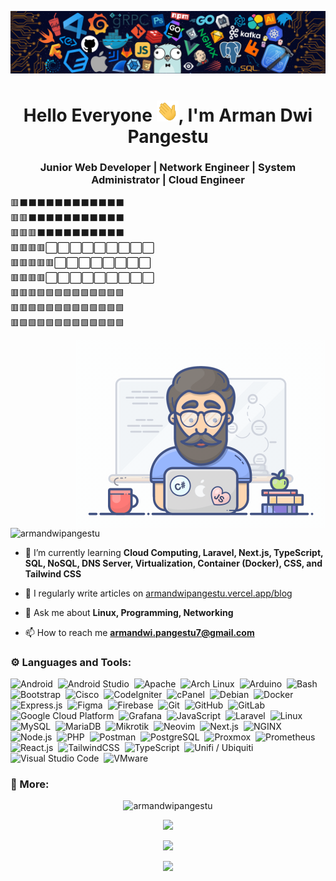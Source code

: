 ![Banner Tech](assets/banner-tech.png)

<h1 align="center">Hello Everyone <img src="assets/giphy.gif" width="35">, I'm Arman Dwi Pangestu </h1>

<h3 align="center">Junior Web Developer | Network Engineer | System Administrator | Cloud Engineer</h3>

<span align="center">🟥⬛⬛⬛⬛⬛⬛⬛⬛⬛⬛⬛⬛</span><br />
<span align="center">🟥🟥⬛⬛⬛⬛⬛⬛⬛⬛⬛⬛⬛</span><br />
<span align="center">🟥🟥🟥⬛⬛⬛⬛⬛⬛⬛⬛⬛⬛</span><br />
<span align="center">🟥🟥🟥🟥⬜⬜⬜⬜⬜⬜⬜⬜⬜</span><br />
<span align="center">🟥🟥🟥🟥🟥⬜⬜⬜⬜⬜⬜⬜⬜</span><br />
<span align="center">🟥🟥🟥🟥⬜⬜⬜⬜⬜⬜⬜⬜⬜</span><br />
<span align="center">🟥🟥🟥🟩🟩🟩🟩🟩🟩🟩🟩🟩🟩</span><br />
<span align="center">🟥🟥🟩🟩🟩🟩🟩🟩🟩🟩🟩🟩🟩</span><br />
<span align="center">🟥🟩🟩🟩🟩🟩🟩🟩🟩🟩🟩🟩🟩</span>

<img align="right" alt="Coding" width="400" src="assets/programmer.gif">

<p align="left"> <img src="https://komarev.com/ghpvc/?username=armandwipangestu&label=Profile%20views&color=0e75b6&style=flat" alt="armandwipangestu" /> </p>

- 🌱 I’m currently learning **Cloud Computing, Laravel, Next.js, TypeScript, SQL, NoSQL, DNS Server, Virtualization, Container (Docker), CSS, and Tailwind CSS**

- 📝 I regularly write articles on [armandwipangestu.vercel.app/blog](https://armandwipangestu.vercel.app/blog)

- 💬 Ask me about **Linux, Programming, Networking**

- 📫 How to reach me **armandwi.pangestu7@gmail.com**

<h3 align="left">⚙️ Languages and Tools:</h3>

![Android](https://img.shields.io/badge/-Android-05122A?style=flat&logo=android)&nbsp;
![Android Studio](https://img.shields.io/badge/-Android%20Studio-05122A?style=flat&logo=android-studio&logoColor=3DDC84)&nbsp;
![Apache](https://img.shields.io/badge/-Apache-05122A?style=flat&logo=apache)&nbsp;
![Arch Linux](https://img.shields.io/badge/-Arch%20Linux-05122A?style=flat&logo=archlinux)&nbsp;
![Arduino](https://img.shields.io/badge/-Arduino-05122A?style=flat&logo=arduino)&nbsp;
![Bash](https://img.shields.io/badge/-Bash-05122A?style=flat&logo=shell)&nbsp;
![Bootstrap](https://img.shields.io/badge/-Bootstrap-05122A?style=flat&logo=bootstrap)&nbsp;
![Cisco](https://img.shields.io/badge/-Cisco-05122A?style=flat&logo=cisco)&nbsp;
![CodeIgniter](https://img.shields.io/badge/-CodeIgniter-05122A?style=flat&logo=codeigniter)&nbsp;
![cPanel](https://img.shields.io/badge/-cPanel-05122A?style=flat&logo=cpanel)&nbsp;
![Debian](https://img.shields.io/badge/-Debian-05122A?style=flat&logo=debian)&nbsp;
![Docker](https://img.shields.io/badge/-Docker-05122A?style=flat&logo=docker)&nbsp;
![Express.js](https://img.shields.io/badge/-Express.js-05122A?style=flat&logo=express)&nbsp;
![Figma](https://img.shields.io/badge/-Figma-05122A?style=flat&logo=figma)&nbsp;
![Firebase](https://img.shields.io/badge/-Firebase-05122A?style=flat&logo=firebase&logoColor=FFCA28)&nbsp;
![Git](https://img.shields.io/badge/-Git-05122A?style=flat&logo=git)&nbsp;
![GitHub](https://img.shields.io/badge/-GitHub-05122A?style=flat&logo=github)&nbsp;
![GitLab](https://img.shields.io/badge/-GitLab-05122A?style=flat&logo=gitlab)&nbsp;
![Google Cloud Platform](https://img.shields.io/badge/-Google%20Cloud%20Platform-05122A?style=flat&logo=googlecloud)&nbsp;
![Grafana](https://img.shields.io/badge/-Grafana-05122A?style=flat&logo=grafana)&nbsp;
![JavaScript](https://img.shields.io/badge/-JavaScript-05122A?style=flat&logo=javascript)&nbsp;
![Laravel](https://img.shields.io/badge/-Laravel-05122A?style=flat&logo=laravel&logoColor=FF2D20)&nbsp;
![Linux](https://img.shields.io/badge/-Linux-05122A?style=flat&logo=linux)&nbsp;
![MySQL](https://img.shields.io/badge/-MySQL-05122A?style=flat&logo=mysql)&nbsp;
![MariaDB](https://img.shields.io/badge/-MariaDB-05122A?style=flat&logo=mariadb)&nbsp;
![Mikrotik](https://img.shields.io/badge/-Mikrotik-05122A?style=flat&logo=mikrotik)&nbsp;
![Neovim](https://img.shields.io/badge/-Neovim-05122A?style=flat&logo=Neovim)&nbsp;
![Next.js](https://img.shields.io/badge/-Next.js-05122A?style=flat&logo=next.js)&nbsp;
![NGINX](https://img.shields.io/badge/-NGINX-05122A?style=flat&logo=nginx)&nbsp;
![Node.js](https://img.shields.io/badge/-Node.js-05122A?style=flat&logo=node.js)&nbsp;
![PHP](https://img.shields.io/badge/-PHP-05122A?style=flat&logo=php)&nbsp;
![Postman](https://img.shields.io/badge/-Postman-05122A?style=flat&logo=postman)&nbsp;
![PostgreSQL](https://img.shields.io/badge/-PostgreSQL-05122A?style=flat&logo=postgresql&logoColor=336791)&nbsp;
![Proxmox](https://img.shields.io/badge/-Proxmox-05122A?style=flat&logo=proxmox)&nbsp;
![Prometheus](https://img.shields.io/badge/-Prometheus-05122A?style=flat&logo=prometheus)&nbsp;
![React.js](https://img.shields.io/badge/-React.js-05122A?style=flat&logo=react)&nbsp;
![TailwindCSS](https://img.shields.io/badge/-TailwindCSS-05122A?style=flat&logo=tailwindcss)&nbsp;
![TypeScript](https://img.shields.io/badge/-TypeScript-05122A?style=flat&logo=typescript)&nbsp;
![Unifi / Ubiquiti](https://img.shields.io/badge/-Unifi%20/%20Ubiquiti-05122A?style=flat&logo=ubiquiti)&nbsp;
![Visual Studio Code](https://img.shields.io/badge/-Visual%20Studio%20Code-05122A?style=flat&logo=visualstudiocode)&nbsp;
![VMware](https://img.shields.io/badge/-VMware-05122A?style=flat&logo=vmware)&nbsp;

<h3 align="left">🚀 More:</h3>

<p align="center"><img src="https://github-readme-streak-stats.herokuapp.com/?user=armandwipangestu&theme=algolia" alt="armandwipangestu"  /></p>

<p align="center"><img src="https://github-readme-stats.vercel.app/api/top-langs/?username=armandwipangestu&layout=compact&theme=algolia"></p>

<p align="center" ><img src="https://github-readme-stats.vercel.app/api?username=armandwipangestu&count_private=true&show_icons=true&&theme=algolia&include_all_commits=true" width="400"></p>

<p align="center">
<img src="https://github-profile-trophy.vercel.app/?username=armandwipangestu&theme=onedark" />
</p>
